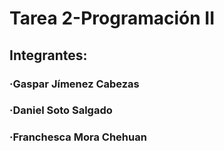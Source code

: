 # Tarea 2-Programación II
## Integrantes:
### ·Gaspar Jímenez Cabezas
### ·Daniel Soto Salgado
### ·Franchesca Mora Chehuan
